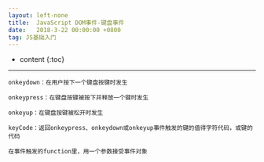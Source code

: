 ```yaml
---
layout: left-none
title:  JavaScript DOM事件-键盘事件
date:   2018-3-22 00:00:00 +0800
tag: JS基础入门
---
```

* content
{:toc}
<hr>

```
onkeydown：在用户按下一个键盘按键时发生

onkeypress：在键盘按键被按下并释放一个键时发生

onkeyup：在键盘按键被松开时发生

keyCode：返回onkeypress、onkeydown或onkeyup事件触发的键的值得字符代码，或键的代码

在事件触发的function里，用一个参数接受事件对象
```

```

```
